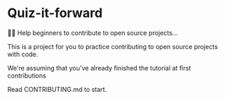 # Quiz-it-forward
🚀✨ Help beginners to contribute to open source projects...


This is a project for you to practice contributing to open source projects with code.

We're assuming that you've already finished the tutorial at first contributions

Read CONTRIBUTING.md to start.